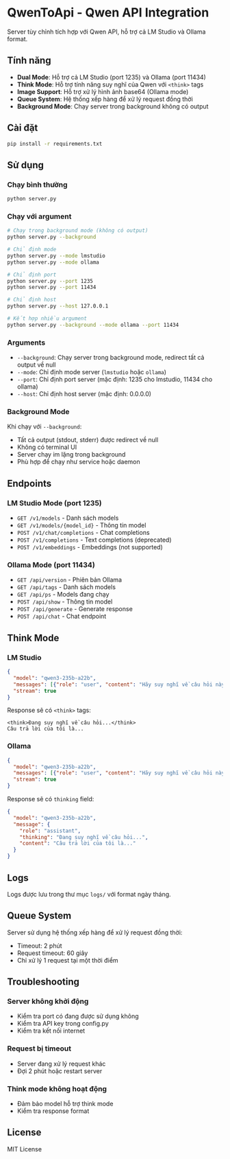 # QwenToApi - Qwen API Integration

Server tùy chỉnh tích hợp với Qwen API, hỗ trợ cả LM Studio và Ollama format.

## Tính năng

- **Dual Mode**: Hỗ trợ cả LM Studio (port 1235) và Ollama (port 11434)
- **Think Mode**: Hỗ trợ tính năng suy nghĩ của Qwen với `<think>` tags
- **Image Support**: Hỗ trợ xử lý hình ảnh base64 (Ollama mode)
- **Queue System**: Hệ thống xếp hàng để xử lý request đồng thời
- **Background Mode**: Chạy server trong background không có output

## Cài đặt

```bash
pip install -r requirements.txt
```

## Sử dụng

### Chạy bình thường
```bash
python server.py
```

### Chạy với argument

```bash
# Chạy trong background mode (không có output)
python server.py --background

# Chỉ định mode
python server.py --mode lmstudio
python server.py --mode ollama

# Chỉ định port
python server.py --port 1235
python server.py --port 11434

# Chỉ định host
python server.py --host 127.0.0.1

# Kết hợp nhiều argument
python server.py --background --mode ollama --port 11434
```

### Arguments

- `--background`: Chạy server trong background mode, redirect tất cả output về null
- `--mode`: Chỉ định mode server (`lmstudio` hoặc `ollama`)
- `--port`: Chỉ định port server (mặc định: 1235 cho lmstudio, 11434 cho ollama)
- `--host`: Chỉ định host server (mặc định: 0.0.0.0)

### Background Mode

Khi chạy với `--background`:
- Tất cả output (stdout, stderr) được redirect về null
- Không có terminal UI
- Server chạy im lặng trong background
- Phù hợp để chạy như service hoặc daemon

## Endpoints

### LM Studio Mode (port 1235)

- `GET /v1/models` - Danh sách models
- `GET /v1/models/{model_id}` - Thông tin model
- `POST /v1/chat/completions` - Chat completions
- `POST /v1/completions` - Text completions (deprecated)
- `POST /v1/embeddings` - Embeddings (not supported)

### Ollama Mode (port 11434)

- `GET /api/version` - Phiên bản Ollama
- `GET /api/tags` - Danh sách models
- `GET /api/ps` - Models đang chạy
- `POST /api/show` - Thông tin model
- `POST /api/generate` - Generate response
- `POST /api/chat` - Chat endpoint

## Think Mode

### LM Studio
```json
{
  "model": "qwen3-235b-a22b",
  "messages": [{"role": "user", "content": "Hãy suy nghĩ về câu hỏi này"}],
  "stream": true
}
```

Response sẽ có `<think>` tags:
```
<think>Đang suy nghĩ về câu hỏi...</think>
Câu trả lời của tôi là...
```

### Ollama
```json
{
  "model": "qwen3-235b-a22b",
  "messages": [{"role": "user", "content": "Hãy suy nghĩ về câu hỏi này"}],
  "stream": true
}
```

Response sẽ có `thinking` field:
```json
{
  "model": "qwen3-235b-a22b",
  "message": {
    "role": "assistant",
    "thinking": "Đang suy nghĩ về câu hỏi...",
    "content": "Câu trả lời của tôi là..."
  }
}
```

## Logs

Logs được lưu trong thư mục `logs/` với format ngày tháng.

## Queue System

Server sử dụng hệ thống xếp hàng để xử lý request đồng thời:
- Timeout: 2 phút
- Request timeout: 60 giây
- Chỉ xử lý 1 request tại một thời điểm

## Troubleshooting

### Server không khởi động
- Kiểm tra port có đang được sử dụng không
- Kiểm tra API key trong config.py
- Kiểm tra kết nối internet

### Request bị timeout
- Server đang xử lý request khác
- Đợi 2 phút hoặc restart server

### Think mode không hoạt động
- Đảm bảo model hỗ trợ think mode
- Kiểm tra response format

## License

MIT License
